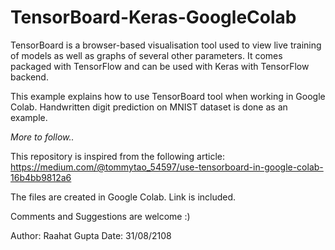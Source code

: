 # TensorBoard-Keras-GoogleColab

  TensorBoard is a browser-based visualisation tool used to view live training of models as well as graphs of several other parameters. It comes packaged with TensorFlow and can be used with Keras with TensorFlow backend.
  
  This example explains how to use TensorBoard tool when working in Google Colab. Handwritten digit prediction on MNIST dataset is done as an example.
  
  *More to follow..*
  
  This repository is inspired from the following article: https://medium.com/@tommytao_54597/use-tensorboard-in-google-colab-16b4bb9812a6
  
  The files are created in Google Colab. Link is included.
  
  Comments and Suggestions are welcome :)
  
  Author: Raahat Gupta
  Date: 31/08/2108
